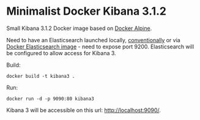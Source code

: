 # Minimalist Docker Kibana 3.1.2

Small Kibana 3.1.2 Docker image based on [Docker Alpine](https://hub.docker.com/_/alpine/).

Need to have an Elasticsearch launched locally, [conventionally](https://www.elastic.co/products/elasticsearch) or via [Docker Elasticsearch image](https://hub.docker.com/_/elasticsearch/) - need to expose port 9200. Elasticsearch will be configured to allow access for Kibana 3.

Build:

    docker build -t kibana3 .

Run:

    docker run -d -p 9090:80 kibana3

Kibana 3 will be accessible on this url: [http://localhost:9090/](http://localhost:9090/).